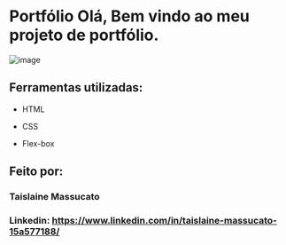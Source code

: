 
# Portfólio Olá, Bem vindo ao meu projeto de portfólio.

![image](https://github.com/TaislaineMassucato/portifolio-treininho/assets/104451227/41853381-a9a7-4cda-a0b2-5559a829aa92)


## Ferramentas utilizadas:

* HTML

* CSS

* Flex-box

## Feito por:

### Taislaine Massucato

### Linkedin: https://www.linkedin.com/in/taislaine-massucato-15a577188/

